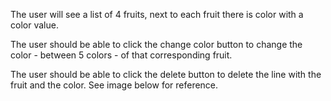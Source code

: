 The user will see a list of 4 fruits, next to each fruit there is color with a color value.

The user should be able to click the change color button to change the color - between 5 colors - of that corresponding fruit.

The user should be able to click the delete button to delete the line with the fruit and the color. See image below for reference.
